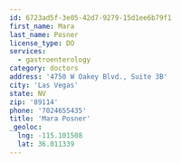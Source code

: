 ```yaml
---
id: 6723ad5f-3e05-42d7-9279-15d1ee6b79f1
first_name: Mara
last_name: Posner
license_type: DO
services:
  - gastroenterology
category: doctors
address: '4750 W Oakey Blvd., Suite 3B'
city: 'Las Vegas'
state: NV
zip: '89114'
phone: '7024655435'
title: 'Mara Posner'
_geoloc:
  lng: -115.101508
  lat: 36.011339
---
```

